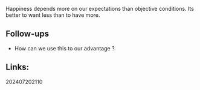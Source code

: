 Happiness depends more on our expectations than objective conditions. Its better to want less than to have more.

## Follow-ups
- How can we use this to our advantage ?

## Links: 



202407202110
